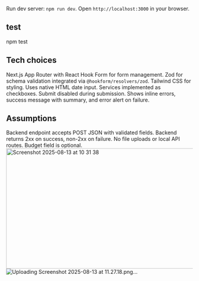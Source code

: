 
Run dev server: `npm run dev`.
Open `http://localhost:3000` in your browser.

## test
npm test


## Tech choices

Next.js App Router with React Hook Form for form management.
Zod for schema validation integrated via `@hookform/resolvers/zod`.
Tailwind CSS for styling.
Uses native HTML date input.
Services implemented as checkboxes.
Submit disabled during submission.
Shows inline errors, success message with summary, and error alert on failure.

## Assumptions

Backend endpoint accepts POST JSON with validated fields.
Backend returns 2xx on success, non-2xx on failure.
No file uploads or local API routes.
Budget field is optional.
 <img width="704" height="324" alt="Screenshot 2025-08-13 at 10 31 38" src="https://github.com/user-attachments/assets/497a4026-e593-4bcb-a558-efd044cc7749" />
![Uploading Screenshot 2025-08-13 at 11.27.18.png…]()
